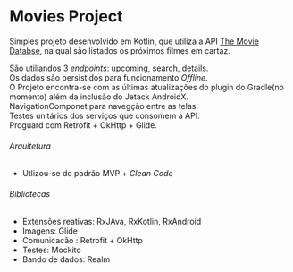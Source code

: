 # Movies Project

Simples projeto desenvolvido em Kotlin, que utiliza a API [The Movie Databse](https://www.themoviedb.org/documentation/api), 
na qual são listados os próximos filmes em cartaz.

São utiliandos 3 _endpoints_: upcoming, search, details.<br />
Os dados são persistidos para funcionamento _Offline_.<br />
O Projeto encontra-se com as últimas atualizações do plugin do Gradle(no momento) além da inclusão do Jetack AndroidX.<br />
NavigationComponet para navegção entre as telas.<br />
Testes unitários dos serviços que consomem a API.<br />
Proguard com Retrofit + OkHttp + Glide.<br />

###### Arquitetura
- Utlizou-se do padrão MVP + _Clean Code_

###### Bibliotecas
- Extensões reativas: RxJAva, RxKotlin, RxAndroid
- Imagens: Glide
- Comunicacão : Retrofit + OkHttp
- Testes: Mockito
- Bando de dados: Realm